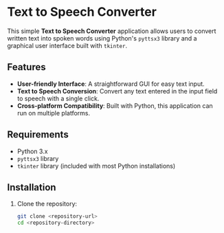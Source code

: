 # Text to Speech Converter

This simple **Text to Speech Converter** application allows users to convert written text into spoken words using Python's `pyttsx3` library and a graphical user interface built with `tkinter`. 

## Features

- **User-friendly Interface**: A straightforward GUI for easy text input.
- **Text to Speech Conversion**: Convert any text entered in the input field to speech with a single click.
- **Cross-platform Compatibility**: Built with Python, this application can run on multiple platforms.

## Requirements

- Python 3.x
- `pyttsx3` library
- `tkinter` library (included with most Python installations)

## Installation

1. Clone the repository:
   ```bash
   git clone <repository-url>
   cd <repository-directory>
